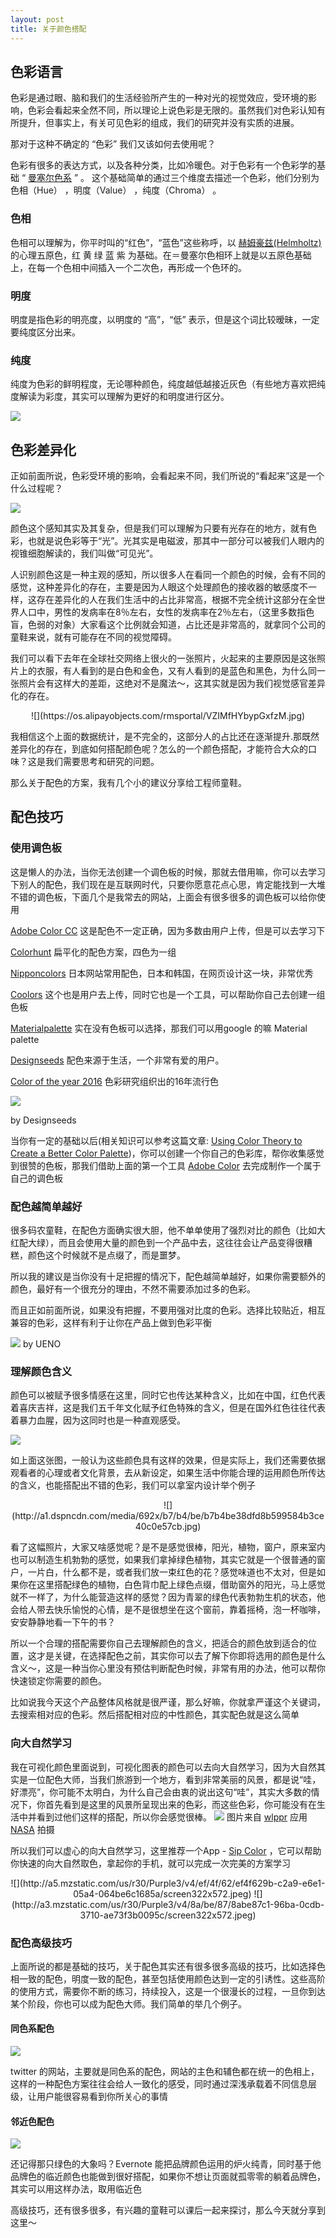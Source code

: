 ```yaml
---
layout: post
title: 关于颜色搭配
---
```





## 色彩语言

色彩是通过眼、脑和我们的生活经验所产生的一种对光的视觉效应，受环境的影响，色彩会看起来全然不同，所以理论上说色彩是无限的。虽然我们对色彩认知有所提升，但事实上，有关可见色彩的组成，我们的研究并没有实质的进展。

那对于这种不确定的 “色彩” 我们又该如何去使用呢？

色彩有很多的表达方式，以及各种分类，比如冷暖色。对于色彩有一个色彩学的基础 “ [曼塞尔色系](https://zh.wikipedia.org/wiki/%E5%AD%9F%E5%A1%9E%E5%B0%94%E9%A2%9C%E8%89%B2%E7%B3%BB%E7%BB%9F) ” 。 这个基础简单的通过三个维度去描述一个色彩，他们分别为 色相（Hue） ，明度（Value） ，纯度（Chroma）
。

### 色相
   色相可以理解为，你平时叫的“红色”，“蓝色”这些称呼，以 [赫姆豪兹(Helmholtz)](http://www.academia.edu/10294568/The_Young-_Helmholtz_-Maxwell_Theory_of_Color_Vision) 的心理五原色，红 黄 绿 蓝 紫 为基础。在＝曼塞尔色相环上就是以五原色基础上，在每一个色相中间插入一个二次色，再形成一个色环的。

### 明度
   明度是指色彩的明亮度，以明度的 “高”，“低” 表示，但是这个词比较暧昧，一定要纯度区分出来。  

### 纯度
   纯度为色彩的鲜明程度，无论哪种颜色，纯度越低越接近灰色（有些地方喜欢把纯度解读为彩度，其实可以理解为更好的和明度进行区分。

![](https://os.alipayobjects.com/rmsportal/ZUXyJFEliGfhpBd.jpg)

## 色彩差异化

正如前面所说，色彩受环境的影响，会看起来不同，我们所说的“看起来”这是一个什么过程呢？

![](https://os.alipayobjects.com/rmsportal/NeyJrQtzGrEmZxK.png)

颜色这个感知其实及其复杂，但是我们可以理解为只要有光存在的地方，就有色彩，也就是说色彩等于“光”。光其实是电磁波，那其中一部分可以被我们人眼内的视锥细胞解读的，我们叫做“可见光”。

人识别颜色这是一种主观的感知，所以很多人在看同一个颜色的时候，会有不同的感觉，这种差异化的存在，主要是因为人眼这个处理颜色的接收器的敏感度不一样，这存在差异化的人在我们生活中的占比非常高，根据不完全统计这部分在全世界人口中，男性的发病率在8％左右，女性的发病率在2％左右，（这里多数指色盲，色弱的对象）大家看这个比例就会知道，占比还是非常高的，就拿同个公司的童鞋来说，就有可能存在不同的视觉障碍。

我们可以看下去年在全球社交网络上很火的一张照片，火起来的主要原因是这张照片上的衣服，有人看到的是白色和金色，又有人看到的是蓝色和黑色，为什么同一张照片会有这样大的差距，这绝对不是魔法～，这其实就是因为我们视觉感官差异化的存在。

<p style="text-align:center">
![](https://os.alipayobjects.com/rmsportal/VZIMfHYbypGxfzM.jpg)
</p>

我相信这个上面的数据统计，是不完全的，这部分人的占比还在逐渐提升.那既然差异化的存在，到底如何搭配颜色呢？怎么的一个颜色搭配，才能符合大众的口味？这是我们需要思考和研究的问题。

那么关于配色的方案，我有几个小的建议分享给工程师童鞋。

## 配色技巧

### 使用调色板

这是懒人的办法，当你无法创建一个调色板的时候，那就去借用嘛，你可以去学习下别人的配色，我们现在是互联网时代，只要你愿意花点心思，肯定能找到一大堆不错的调色板，下面几个是我常去的网站，上面会有很多很多的调色板可以给你使用

[Adobe Color CC](https://color.adobe.com/zh/explore/newest/)
这是配色不一定正确，因为多数由用户上传，但是可以去学习下

[Colorhunt](http://www.colorhunt.co/)
扁平化的配色方案，四色为一组

[Nipponcolors](http://nipponcolors.com/#gofun)
日本网站常用配色，日本和韩国，在网页设计这一块，非常优秀

[Coolors](https://coolors.co/browser)
这个也是用户去上传，同时它也是一个工具，可以帮助你自己去创建一组色板

[Materialpalette](https://www.materialpalette.com/green/indigo)
实在没有色板可以选择，那我们可以用google 的嘛 Material palette

[Designseeds](https://www.instagram.com/designseeds/)
配色来源于生活，一个非常有爱的用户。

[Color of the year 2016](http://www.pantone.com/color-of-the-year-2016) 色彩研究组织出的16年流行色

![](http://design-seeds.com/palettes/2016_150dpi/FloraTones1_150.png)

by Designseeds

当你有一定的基础以后(相关知识可以参考这篇文章: [Using Color Theory to Create a Better Color Palette](http://www.dtelepathy.com/blog/design/color-theory))，你可以创建一个你自己的色彩库，帮你收集感觉到很赞的色板，那我们借助上面的第一个工具 [Adobe Color](https://color.adobe.com/zh/create/color-wheel/) 去完成制作一个属于自己的调色板


### 配色越简单越好

很多码农童鞋，在配色方面确实很大胆，他不单单使用了强烈对比的颜色（比如大红配大绿），而且会使用大量的颜色到一个产品中去，这往往会让产品变得很糟糕，颜色这个时候就不是点缀了，而是噩梦。

所以我的建议是当你没有十足把握的情况下，配色越简单越好，如果你需要额外的颜色，最好有一个很充分的理由，不然不需要添加过多的色彩。

而且正如前面所说，如果没有把握，不要用强对比度的色彩。选择比较贴近，相互兼容的色彩，这样有利于让你在产品上做到色彩平衡

![](https://d13yacurqjgara.cloudfront.net/users/40433/screenshots/2001240/dribbble.png)
by UENO

### 理解颜色含义

颜色可以被赋予很多情感在这里，同时它也传达某种含义，比如在中国，红色代表着喜庆吉祥，这是我们五千年文化赋予红色特殊的含义，但是在国外红色往往代表着暴力血腥，因为这同时也是一种直观感受。

![](https://os.alipayobjects.com/rmsportal/vgIJAjFfMJLkfxm.png)

如上面这张图，一般认为这些颜色具有这样的效果，但是实际上，我们还需要依据观看者的心理或者文化背景，去从新设定，如果生活中你能合理的运用颜色所传达的含义，也能搭配出不错的色彩，我们可以拿室内设计举个例子

<p style="text-align:center">
![](http://a1.dspncdn.com/media/692x/b7/b4/be/b7b4be38dfd8b599584b3ce40c0e57cb.jpg)
</p>

看了这幅照片，大家又啥感觉呢？是不是感觉很棒，阳光，植物，窗户，原来室内也可以制造生机勃勃的感觉，如果我们拿掉绿色植物，其实它就是一个很普通的窗户，一片白，什么都不是，或者我们放一束红色的花？感觉味道也不太对，但是如果你在这里搭配绿色的植物，白色背巾配上绿色点缀，借助窗外的阳光，马上感觉就不一样了，为什么能营造这样的感觉？因为青翠的绿色代表勃勃生机的状态，他会给人带去快乐愉悦的心情，是不是很想坐在这个窗前，靠着摇椅，泡一杯咖啡，安安静静地看一下午的书？

所以一个合理的搭配需要你自己去理解颜色的含义，把适合的颜色放到适合的位置，这才是关键，在选择配色之前，其实你可以去了解下你即将选用的颜色是什么含义～，这是一种当你心里没有预估判断配色时候，非常有用的办法，他可以帮你快速锁定你需要的颜色。

比如说我今天这个产品整体风格就是很严谨，那么好嘛，你就拿严谨这个关键词，去搜索相对应的色彩。然后搭配相对应的中性颜色，其实配色就是这么简单

### 向大自然学习

我在可视化颜色里面说到，可视化图表的颜色可以去向大自然学习，因为大自然其实是一位配色大师，当我们旅游到一个地方，看到非常美丽的风景，都是说“哇，好漂亮”，你可能不太明白，为什么自己会由衷的说出这句“哇”，其实大多数的情况下，你首先看到是这里的风景所呈现出来的色彩，而这些色彩，你可能没有在生活中并看到过他们这样的搭配，所以你会感觉很棒。
![](https://os.alipayobjects.com/rmsportal/gVIvLbmXdhkmnTI.jpg)
图片来自 [wlppr](http://wlppr.co/) 应用 [NASA](http://www.jpl.nasa.gov/) 拍摄

所以我们可以虚心的向大自然学习，这里推荐一个App - [Sip Color](http://theolabrothers.com/) ，它可以帮助你快速的向大自然取色，拿起你的手机，就可以完成一次完美的方案学习

<p style="text-align:center">
![](http://a5.mzstatic.com/us/r30/Purple3/v4/ef/4f/62/ef4f629b-c2a9-e6e1-05a4-064be6c1685a/screen322x572.jpeg)
![](http://a3.mzstatic.com/us/r30/Purple3/v4/8a/be/87/8abe87c1-96ba-0cdb-3710-ae73f3b0095c/screen322x572.jpeg)
</p>


### 配色高级技巧

上面所说的都是基础的技巧，关于配色其实还有很多很多高级的技巧，比如选择色相一致的配色，明度一致的配色，甚至包括使用颜色达到一定的引诱性。这些高阶的使用方式，需要你不断的练习，持续投入，这是一个很漫长的过程，一旦你到达某个阶段，你也可以成为配色大师。我们简单的举几个例子。

####  同色系配色

![](https://os.alipayobjects.com/rmsportal/mdNdNQEyFQqKfic.png)

twitter 的网站，主要就是同色系的配色，网站的主色和辅色都在统一的色相上，这样的一种配色方案往往会给人一致化的感受，同时通过深浅承载着不同信息层级，让用户能很容易看到你所关心的事情


#### 邻近色配色

![](https://os.alipayobjects.com/rmsportal/IhiQrhulYfFmddp.png)

还记得那只绿色的大象吗？Evernote 能把品牌颜色运用的炉火纯青，同时基于他品牌色的临近颜色也能做到很好搭配，如果你不想让页面就孤零零的躺着品牌色，其实可以用这样办法，取用临近色


高级技巧，还有很多很多，有兴趣的童鞋可以课后一起来探讨，那么今天就分享到这里～
